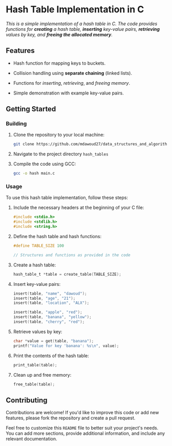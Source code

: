 # Hash Table Implementation in C

*This is a simple implementation of a hash table in C. The code provides functions for **creating** a hash table, **inserting** key-value pairs, **retrieving** values by key, and **freeing the allocated memory**.*

## Features
- Hash function for mapping keys to buckets.

- Collision handling using **separate chaining** (linked lists).

- Functions for *inserting*, *retrieving*, and *freeing memory*.

- Simple demonstration with example key-value pairs.


## Getting Started

### Building

1. Clone the repository to your local machine:
    ```bash
    git clone https://github.com/mdawoud27/data_structures_and_algorithms.git
    ```

1. Navigate to the project directory `hash_tables`

1. Compile the code using GCC:
    ```bash
    gcc -o hash main.c
    ```

### Usage

To use this hash table implementation, follow these steps:

1. Include the necessary headers at the beginning of your C file:

    ```c
    #include <stdio.h>
    #include <stdlib.h>
    #include <string.h>
    ```
2. Define the hash table and hash functions:

    ```c
    #define TABLE_SIZE 100

    // Structures and functions as provided in the code
    ```

1. Create a hash table:

    ```c
    hash_table_t *table = create_table(TABLE_SIZE);
    ```

1. Insert key-value pairs:

    ```c
    insert(table, "name", "dawoud");
    insert(table, "age", "21");
    insert(table, "location", "ALX");

    insert(table, "apple", "red");
    insert(table, "banana", "yellow");
    insert(table, "cherry", "red");
    ```

1. Retrieve values by key:

    ```c
    char *value = get(table, "banana");
    printf("Value for key 'banana': %s\n", value);
    ```

1. Print the contents of the hash table:

    ```c
    print_table(table);
    ```

1. Clean up and free memory:

    ```c
    free_table(table);
    ```


## Contributing

Contributions are welcome! If you'd like to improve this code or add new features, please fork the repository and create a pull request.


Feel free to customize this `README` file to better suit your project's needs. You can add more sections, provide additional information, and include any relevant documentation.